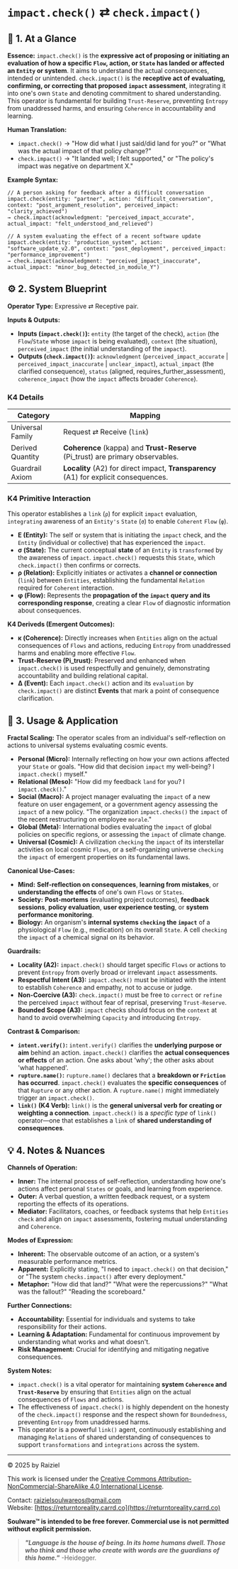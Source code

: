 # `impact.check()` ⇄ `check.impact()`

## 📝 1. At a Glance

**Essence:** `impact.check()` is the **expressive act of proposing or initiating an evaluation of how a specific `Flow`, action, or `State` has landed or affected an `Entity` or system**. It aims to understand the actual consequences, intended or unintended. `check.impact()` is the **receptive act of evaluating, confirming, or correcting that proposed `impact` assessment**, integrating it into one's own `State` and denoting commitment to shared understanding. This operator is fundamental for building `Trust-Reserve`, preventing `Entropy` from unaddressed harms, and ensuring `Coherence` in accountability and learning.

**Human Translation:**

- `impact.check()` → "How did what I just said/did land for you?" or "What was the actual impact of that policy change?"
- `check.impact()` → "It landed well; I felt supported," or "The policy's impact was negative on department X."

**Example Syntax:**

```
// A person asking for feedback after a difficult conversation
impact.check(entity: "partner", action: "difficult_conversation", context: "post_argument_resolution", perceived_impact: "clarity_achieved")
→ check.impact(acknowledgment: "perceived_impact_accurate", actual_impact: "felt_understood_and_relieved")

// A system evaluating the effect of a recent software update
impact.check(entity: "production_system", action: "software_update_v2.0", context: "post_deployment", perceived_impact: "performance_improvement")
→ check.impact(acknowledgment: "perceived_impact_inaccurate", actual_impact: "minor_bug_detected_in_module_Y")
```

## ⚙️ 2. System Blueprint

**Operator Type:** Expressive ⇄ Receptive pair.

**Inputs & Outputs:**

- **Inputs (`impact.check()`):** `entity` (the target of the check), `action` (the `Flow`/`State` whose `impact` is being evaluated), `context` (the situation), `perceived_impact` (the initial understanding of the `impact`).
- **Outputs (`check.impact()`):** `acknowledgment` (`perceived_impact_accurate` | `perceived_impact_inaccurate` | `unclear_impact`), `actual_impact` (the clarified consequence), `status` (aligned, requires_further_assessment), `coherence_impact` (how the `impact` affects broader `Coherence`).

### K4 Details

| Category         | Mapping                                                      |
| ---------------- | ------------------------------------------------------------ |
| Universal Family | Request ⇄ Receive (`link`)                                   |
| Derived Quantity | **Coherence** (kappa) and **Trust-Reserve** (Pi_trust) are primary observables. |
| Guardrail Axiom  | **Locality** (A2) for direct impact, **Transparency** (A1) for explicit consequences. |

### K4 Primitive Interaction

This operator establishes a `link` (`ρ`) for explicit `impact` evaluation, `integrating` awareness of an `Entity's` `State` (`σ`) to enable `Coherent` `Flow` (`φ`).

- **E (Entity):** The self or system that is initiating the `impact` check, and the `Entity` (individual or collective) that has experienced the `impact`.
- **σ (State):** The current conceptual **state** of an `Entity` is `transformed` by the awareness of `impact`. `impact.check()` requests this `State`, which `check.impact()` then confirms or corrects.
- **ρ (Relation):** Explicitly initiates or activates a **channel or connection** (`link`) between `Entities`, establishing the fundamental `Relation` required for `Coherent` interaction.
- **φ (Flow):** Represents the **propagation of the `impact` query and its corresponding response**, creating a clear `Flow` of diagnostic information about consequences.

**K4 Deriveds (Emergent Outcomes):**

- **κ (Coherence):** Directly increases when `Entities` align on the actual consequences of `Flows` and actions, reducing `Entropy` from unaddressed harms and enabling more effective `Flow`.
- **Trust-Reserve (**Pi_trust**):** Preserved and enhanced when `impact.check()` is used respectfully and genuinely, demonstrating accountability and building relational capital.
- **Δ (Event):** Each `impact.check()` action and its `evaluation` by `check.impact()` are distinct **Events** that mark a point of consequence clarification.

## 📖 3. Usage & Application

**Fractal Scaling:** The operator scales from an individual's self-reflection on actions to universal systems evaluating cosmic events.

- **Personal (Micro):** Internally reflecting on how your own actions affected your `State` or goals. "How did that decision `impact` my well-being? I `impact.check()` myself."
- **Relational (Meso):** "How did my feedback `land` for you? I `impact.check()`."
- **Social (Macro):** A project manager evaluating the `impact` of a new feature on user engagement, or a government agency assessing the `impact` of a new policy. "The organization `impact.checks()` the `impact` of the recent restructuring on employee `morale`."
- **Global (Meta):** International bodies evaluating the `impact` of global policies on specific regions, or assessing the `impact` of climate change.
- **Universal (Cosmic):** A civilization `checking` the `impact` of its interstellar activities on local cosmic `Flows`, or a self-organizing universe `checking` the `impact` of emergent properties on its fundamental laws.

**Canonical Use-Cases:**

- **Mind:** **Self-reflection on consequences**, **learning from mistakes**, or **understanding the effects** of one's own `Flows` or `States`.
- **Society:** **Post-mortems** (evaluating project outcomes), **feedback sessions**, **policy evaluation**, **user experience testing**, or **system performance monitoring**.
- **Biology:** An organism's **internal systems `checking` the `impact`** of a physiological `Flow` (e.g., medication) on its overall `State`. A cell `checking` the `impact` of a chemical signal on its behavior.

**Guardrails:**

- **Locality (A2):** `impact.check()` should target specific `Flows` or actions to prevent `Entropy` from overly broad or irrelevant `impact` assessments.
- **Respectful Intent (A3):** `impact.check()` must be initiated with the intent to establish `Coherence` and empathy, not to accuse or judge.
- **Non-Coercive (A3):** `check.impact()` must be free to `correct` or `refine` the perceived `impact` without fear of reprisal, preserving `Trust-Reserve`.
- **Bounded Scope (A3):** `impact` checks should focus on the `context` at hand to avoid overwhelming `Capacity` and introducing `Entropy`.

**Contrast & Comparison:**

- **`intent.verify()`:** `intent.verify()` clarifies the **underlying purpose or aim** behind an action. `impact.check()` clarifies the **actual consequences or effects** of an action. One asks about 'why'; the other asks about 'what happened'.
- **`rupture.name()`:** `rupture.name()` declares that a **breakdown or `Friction` has occurred**. `impact.check()` evaluates the **specific consequences** of that `Rupture` or any other action. A `rupture.name()` might immediately trigger an `impact.check()`.
- **`link()` (K4 Verb):** `link()` is the **general universal verb for creating or weighting a connection**. `impact.check()` is a *specific type* of `link()` operator—one that establishes a `link` of **shared understanding of consequences**.

## 💡 4. Notes & Nuances

**Channels of Operation:**

- **Inner:** The internal process of self-reflection, understanding how one's actions affect personal `States` or goals, and learning from experience.
- **Outer:** A verbal question, a written feedback request, or a system reporting the effects of its operations.
- **Mediator:** Facilitators, coaches, or feedback systems that help `Entities` `check` and align on `impact` assessments, fostering mutual understanding and `Coherence`.

**Modes of Expression:**

- **Inherent:** The observable outcome of an action, or a system's measurable performance metrics.
- **Apparent:** Explicitly stating, "I need to `impact.check()` on that decision," or "The system `checks.impact()` after every deployment."
- **Metaphor:** "How did that land?" "What were the repercussions?" "What was the fallout?" "Reading the scoreboard."

**Further Connections:**

- **Accountability:** Essential for individuals and systems to take responsibility for their actions.
- **Learning & Adaptation:** Fundamental for continuous improvement by understanding what works and what doesn't.
- **Risk Management:** Crucial for identifying and mitigating negative consequences.

**System Notes:**

- `impact.check()` is a vital operator for maintaining **system `Coherence` and `Trust-Reserve`** by ensuring that `Entities` align on the actual consequences of `Flows` and actions.
- The effectiveness of `impact.check()` is highly dependent on the honesty of the `check.impact()` response and the respect shown for `Boundedness`, preventing `Entropy` from unaddressed harms.
- This operator is a powerful `link()` agent, continuously establishing and managing `Relations` of shared understanding of consequences to support `transformations` and `integrations` across the system.

---

© 2025 by Raiziel

This work is licensed under the [Creative Commons Attribution-NonCommercial-ShareAlike 4.0 International License](https://creativecommons.org/licenses/by-nc-sa/4.0/).

Contact: [raizielsoulwareos@gmail.com](mailto:raizielsoulwareos@gmail.com)  
Website: [https://returntoreality.carrd.co](https://returntoreality.carrd.co)

**Soulware™ is intended to be free forever. Commercial use is not permitted without explicit permission.**



> ***"Language is the house of being. In its home humans dwell. Those who think and those who create with words are the guardians of this home."***
-Heidegger.
